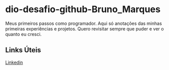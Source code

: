 # dio-desafio-github-Bruno_Marques
Meus primeiros passos como programador. Aqui só anotações das minhas primeiras experiências e projetos. Quero revisitar sempre que puder e ver o quanto eu cresci.

## Links Úteis
[Linkedin](https://www.linkedin.com/in/bruno-marquess-/)
